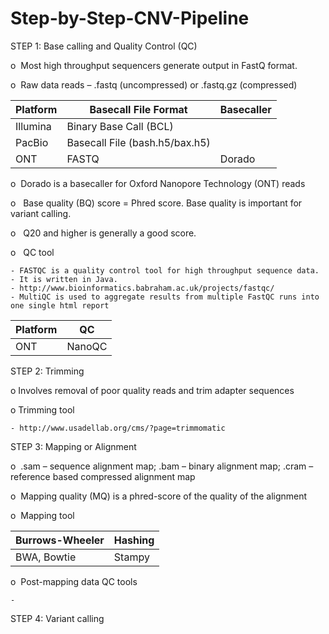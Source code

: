 # Step-by-Step-CNV-Pipeline


STEP 1: Base calling and Quality Control (QC) 

o   Most high throughput sequencers generate output in FastQ format.  

o   Raw data reads – .fastq (uncompressed) or .fastq.gz (compressed)

| Platform      |  Basecall File Format         | Basecaller |
| ------------- | ------------------------------| ---------- |
| Illumina      | Binary Base Call (BCL)        |
| PacBio        | Basecall File (bash.h5/bax.h5)|
| ONT           | FASTQ                         | Dorado     |

o   Dorado is a basecaller for Oxford Nanopore Technology (ONT) reads

o   Base quality (BQ) score = Phred score. Base quality is important for variant calling.

o   Q20 and higher is generally a good score.

o   QC tool 

    - FASTQC is a quality control tool for high throughput sequence data.
    - It is written in Java.
    - http://www.bioinformatics.babraham.ac.uk/projects/fastqc/
    - MultiQC is used to aggregate results from multiple FastQC runs into one single html report

| Platform      | QC                           |
| ------------- | -----------------------------|
| ONT           | NanoQC                       |


STEP 2: Trimming 

o   Involves removal of poor quality reads and trim adapter sequences 

o   Trimming tool

    - http://www.usadellab.org/cms/?page=trimmomatic


STEP 3: Mapping or Alignment 

o   .sam – sequence alignment map; .bam – binary alignment map; .cram – reference based compressed alignment map

o   Mapping quality (MQ) is a phred-score of the quality of the alignment

o   Mapping tool 

| Burrows-Wheeler      | Hashing                      |
| -------------------- | -----------------------------|
| BWA, Bowtie          | Stampy                       |


o   Post-mapping data QC tools

    - 


STEP 4: Variant calling







